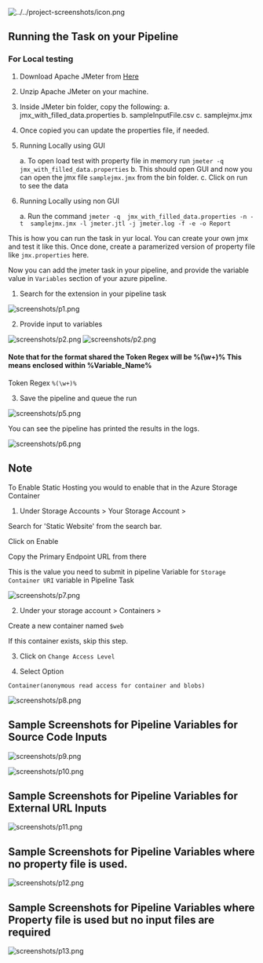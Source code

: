 ![../../project-screenshots/icon.png](../../project-screenshots/icon.png)

## Running the Task on your Pipeline

### For Local testing

1. Download Apache JMeter from [Here](https://dlcdn.apache.org//jmeter/binaries/apache-jmeter-5.5.tgz)

2. Unzip Apache JMeter on your machine.

3. Inside JMeter bin folder, copy the following:
    a. jmx_with_filled_data.properties
    b. sampleInputFile.csv
    c. samplejmx.jmx

4. Once copied you can update the properties file, if needed.

5. Running Locally using GUI

    a. To open load test with property file in memory run
        ```jmeter -q  jmx_with_filled_data.properties```
    b. This should open GUI and now you can open the jmx file `samplejmx.jmx` from the bin folder.
    c. Click on run to see the data

6. Running Locally using non GUI

    a. Run the command
        ```jmeter -q  jmx_with_filled_data.properties -n -t  samplejmx.jmx -l jmeter.jtl -j jmeter.log -f -e -o Report```


This is how you can run the task in yur local. You can create your own jmx and test it like this. Once done, create a paramerized version of property file like `jmx.properties` here. 

Now you can add the jmeter task in your pipeline, and provide the variable value in `Variables` section of your azure pipeline.


1. Search for the extension in your pipeline task

![screenshots/p1.png](screenshots/p1.png)

2. Provide input to variables

![screenshots/p2.png](screenshots/p2.png)
![screenshots/p2.png](screenshots/p3.png)

#### Note that for the format shared the Token Regex will be %(\w+)% This means enclosed within %Variable_Name%
Token Regex `%(\w+)%`

3. Save the pipeline and queue the run

![screenshots/p5.png](screenshots/p5.png)

You can see the pipeline has printed the results in the logs.

![screenshots/p6.png](screenshots/p6.png)

## Note 

To Enable Static Hosting you would to enable that in the Azure Storage Container

1. Under Storage Accounts > Your Storage Account >

Search for 'Static Website' from the search bar.

Click on Enable

Copy the Primary Endpoint URL from there

This is the value you need to submit in pipeline Variable for `Storage Container URI` variable in Pipeline Task

![screenshots/p7.png](screenshots/p7.png)

2. Under your storage account > Containers >

Create a new container named `$web`

If this container exists, skip this step.

3. Click on `Change Access Level`

4. Select Option

`Container(anonymous read access for container and blobs)`

![screenshots/p8.png](screenshots/p8.png)


## Sample Screenshots for Pipeline Variables for Source Code Inputs

![screenshots/p9.png](screenshots/p9.png)

![screenshots/p10.png](screenshots/p10.png)


## Sample Screenshots for Pipeline Variables for External URL Inputs

![screenshots/p11.png](screenshots/p11.png)

## Sample Screenshots for Pipeline Variables where no property file is used.

![screenshots/p12.png](screenshots/p12.png)

## Sample Screenshots for Pipeline Variables where  Property file is used but no input files are required

![screenshots/p13.png](screenshots/p13.png)